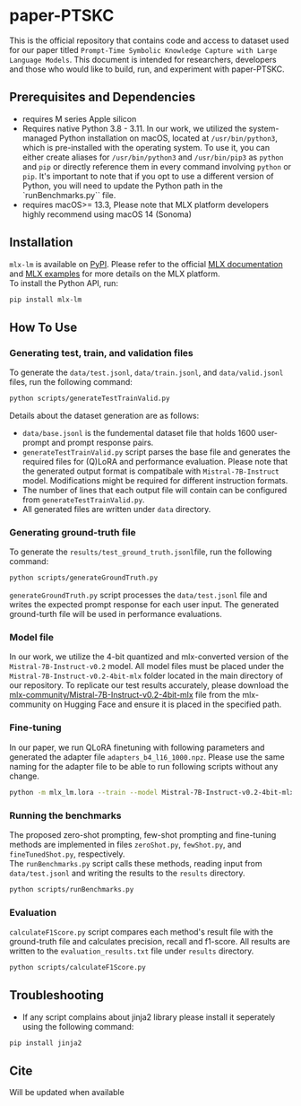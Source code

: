 # paper-PTSKC
This is the official repository that contains code and access to dataset used for our paper titled `Prompt-Time Symbolic Knowledge Capture with Large Language Models`. 
This document is intended for researchers, developers and those who would like to build, run, and experiment with paper-PTSKC.  

## Prerequisites and Dependencies

* requires M series Apple silicon 
* Requires native Python 3.8 - 3.11. In our work, we utilized the system-managed Python installation on macOS, located at `/usr/bin/python3`, which is pre-installed with the operating system. To use it, you can either create aliases for `/usr/bin/python3` and `/usr/bin/pip3` as `python` and `pip` or directly reference them in every command involving `python` or `pip`. It's important to note that if you opt to use a different version of Python, you will need to update the Python path in the `runBenchmarks.py`` file.  
* requires macOS>= 13.3, Please note that MLX platform developers highly recommend using macOS 14 (Sonoma)

## Installation

`mlx-lm` is available on [PyPI]. Please refer to the official [MLX documentation] and  [MLX examples] for more details on the MLX platform.  
To install the Python API, run:

```bash
pip install mlx-lm
```

## How To Use

### Generating test, train, and validation files
To generate the `data/test.jsonl`, `data/train.jsonl`, and `data/valid.jsonl` files, run the following command:

```bash
python scripts/generateTestTrainValid.py
```

Details about the dataset generation are as follows: 
* `data/base.jsonl` is the fundemental dataset file that holds 1600 user-prompt and prompt response pairs.
* `generateTestTrainValid.py` script parses the base file and generates the required files for (Q)LoRA and performance evaluation. Please note that the generated output format is compatibale with `Mistral-7B-Instruct` model. Modifications might be required for different instruction formats.
* The number of lines that each output file will contain can be configured from `generateTestTrainValid.py`.
* All generated files are written under `data` directory.

### Generating ground-truth file
To generate the `results/test_ground_truth.jsonl`file, run the following command:

```bash
python scripts/generateGroundTruth.py 
```

`generateGroundTruth.py` script processes the `data/test.jsonl` file and writes the expected prompt response for each user input. The generated ground-turth file will be used in performance evaluations.

### Model file
In our work, we utilize the 4-bit quantized and mlx-converted version of the `Mistral-7B-Instruct-v0.2` model. All model files must be placed under the `Mistral-7B-Instruct-v0.2-4bit-mlx` folder located in the main directory of our repository. To replicate our test results accurately, please download the [mlx-community/Mistral-7B-Instruct-v0.2-4bit-mlx] file from the mlx-community on Hugging Face and ensure it is placed in the specified path.

### Fine-tuning
In our paper, we run QLoRA finetuning with following parameters and generated the adapter file `adapters_b4_l16_1000.npz`. Please use the same naming for the adapter file to be able to run following scripts without any change.

```bash
python -m mlx_lm.lora --train --model Mistral-7B-Instruct-v0.2-4bit-mlx --iters 1000 --data ./data --batch-size 4 --lora-layers 16 --adapter-file adapters_b4_l16_1000.npz
```

### Running the benchmarks
The proposed zero-shot prompting, few-shot prompting and fine-tuning methods are implemented in files `zeroShot.py`, `fewShot.py`, and `fineTunedShot.py`, respectively.  
The `runBenchmarks.py` script calls these methods, reading input from `data/test.jsonl` and writing the results to the `results` directory.

```bash
python scripts/runBenchmarks.py
```

### Evaluation
`calculateF1Score.py` script compares each method's result file with the ground-truth file and calculates precision, recall and f1-score. All results are written to the `evaluation_results.txt` file under `results` directory.

```bash
python scripts/calculateF1Score.py
```

## Troubleshooting
* If any script complains about jinja2 library please install it seperately using the following command:
```bash
pip install jinja2
```

## Cite
Will be updated when available


[PyPI]: https://pypi.org/project/mlx-lm/
[MLX documentation]: https://ml-explore.github.io/mlx/build/html/install.html
[MLX examples]: https://github.com/ml-explore/mlx-examples
[mlx-community/Mistral-7B-Instruct-v0.2-4bit-mlx]: https://huggingface.co/mlx-community/Mistral-7B-Instruct-v0.2-4bit-mlx/tree/main
